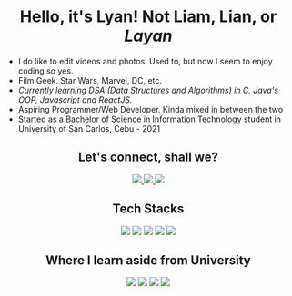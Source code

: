 <div align="center">
 <h1>Hello, it's Lyan! Not Liam, Lian, or <em>Layan</em></h1>
</div>

* I do like to edit videos and photos. Used to, but now I seem to enjoy coding so yes.
* Film Geek. Star Wars, Marvel, DC, etc.
* *Currently learning DSA (Data Structures and Algorithms) in C, Java's OOP, Javascript and ReactJS.*
* Aspiring Programmer/Web Developer. Kinda mixed in between the two
* Started as a Bachelor of Science in Information Technology student in University of San Carlos, Cebu - 2021

<div align="center">
 
 <h2>Let's connect, shall we?</h2>
 <a href="https://www.facebook.com/LyanJover/" target="blank">
  <img src="https://img.shields.io/badge/Facebook-1877F2?style=for-the-badge&logo=facebook&logoColor=white">
 </a>
 <a href="https://github.com/LJynver" target="blank">
  <img src="https://img.shields.io/badge/GitHub-100000?style=for-the-badge&logo=github&logoColor=white">
 </a>
 <a href="https://www.instagram.com/mr.lyanethan/" target="blank">
  <img src="https://img.shields.io/badge/Instagram-E4405F?style=for-the-badge&logo=instagram&logoColor=white">
 </a>

 <h2>Tech Stacks</h2>
 <img src="https://img.shields.io/badge/C-00599C?style=for-the-badge&logo=c&logoColor=white">
 <img src="https://img.shields.io/badge/JavaScript-323330?style=for-the-badge&logo=javascript&logoColor=F7DF1E">
 <img src="https://img.shields.io/badge/Python-FFD43B?style=for-the-badge&logo=python&logoColor=blue">
 <img src="https://img.shields.io/badge/Bootstrap-563D7C?style=for-the-badge&logo=bootstrap&logoColor=white">
 <img src="https://img.shields.io/badge/PHP-777BB4?style=for-the-badge&logo=php&logoColor=white">
 
 <h2>Where I learn aside from University</h2>
 <img src="https://img.shields.io/badge/MDN_Web_Docs-black?style=for-the-badge&logo=mdnwebdocs&logoColor=white">
 <img src="https://img.shields.io/badge/Codecademy-FFF0E5?style=for-the-badge&logo=codecademy&logoColor=303347">
 <img src="https://img.shields.io/badge/W3Schools-04AA6D?style=for-the-badge&logo=W3Schools&logoColor=white">
 <img src="https://img.shields.io/badge/GeeksforGeeks-298D46?style=for-the-badge&logo=geeksforgeeks&logoColor=white">
 
</div>
